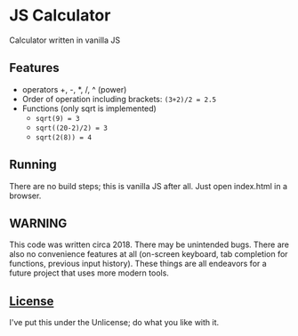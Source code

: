 # JS Calculator
Calculator written in vanilla JS

## Features

* operators +, -, *, /, ^ (power)
* Order of operation including brackets: `(3+2)/2 = 2.5`
* Functions (only sqrt is implemented)
	* `sqrt(9) = 3`
	* `sqrt((20-2)/2) = 3`
	* `sqrt(2(8)) = 4`

## Running

There are no build steps; this is vanilla JS after all. Just open index.html in a browser.

## WARNING

This code was written circa 2018. There may be unintended bugs. There are also no convenience features at all (on-screen keyboard, tab completion for functions, previous input history). These things are all endeavors for a future project that uses more modern tools.

## [License](/LICENSE)

I've put this under the Unlicense; do what you like with it.
